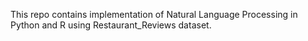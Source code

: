 This repo contains implementation of Natural Language Processing in Python and R using Restaurant_Reviews dataset.
